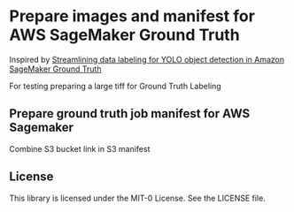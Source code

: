 # Prepare images and manifest for AWS SageMaker Ground Truth

Inspired by [Streamlining data labeling for YOLO object detection in Amazon SageMaker Ground Truth](https://aws.amazon.com/blogs/machine-learning/streamlining-data-labeling-for-yolo-object-detection-in-amazon-sagemaker-ground-truth/)

For testing preparing a large tiff for Ground Truth Labeling

## Prepare ground truth job manifest for AWS Sagemaker

Combine S3 bucket link in S3 manifest

## License

This library is licensed under the MIT-0 License. See the LICENSE file.

